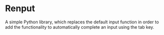 # Renput
A simple Python library, which replaces the default input function in order to add the functionality to automatically complete an input using the tab key.
